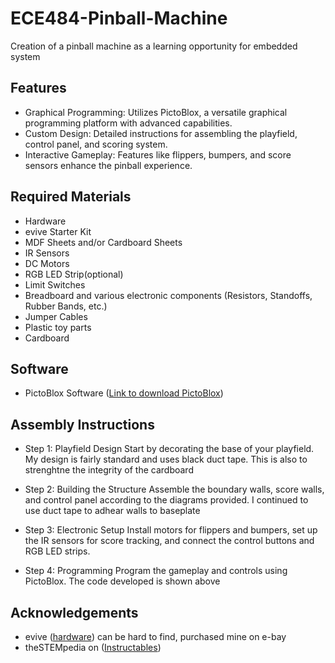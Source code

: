# ECE484-Pinball-Machine
Creation of a pinball machine as a learning opportunity for embedded system 

## Features
- Graphical Programming: Utilizes PictoBlox, a versatile graphical programming platform with advanced capabilities.
- Custom Design: Detailed instructions for assembling the playfield, control panel, and scoring system.
- Interactive Gameplay: Features like flippers, bumpers, and score sensors enhance the pinball experience.

## Required Materials
- Hardware
- evive Starter Kit
- MDF Sheets and/or Cardboard Sheets
- IR Sensors
- DC Motors
- RGB LED Strip(optional)
- Limit Switches
- Breadboard and various electronic components (Resistors, Standoffs, Rubber Bands, etc.)
- Jumper Cables
- Plastic toy parts
- Cardboard

## Software
- PictoBlox Software ([Link to download PictoBlox](https://thestempedia.com/product/pictoblox))

## Assembly Instructions
- Step 1: Playfield Design
  Start by decorating the base of your playfield. My design is fairly standard and uses black duct tape. This is also to strenghtne the integrity of the cardboard

- Step 2: Building the Structure
  Assemble the boundary walls, score walls, and control panel according to the diagrams provided. I continued to use duct tape to adhear walls to baseplate

 - Step 3: Electronic Setup
   Install motors for flippers and bumpers, set up the IR sensors for score tracking, and connect the control buttons and RGB LED strips.

 - Step 4: Programming
   Program the gameplay and controls using PictoBlox. The code developed is shown above

## Acknowledgements
 - evive ([hardware](https://thestempedia.com/)) can be hard to find, purchased mine on e-bay
 - theSTEMpedia on ([Instructables](https://www.instructables.com/Tabletop-Pinball-Machine-Using-Evive-Arduino-Based/)) 
